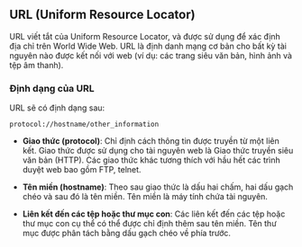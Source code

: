 ## URL (Uniform Resource Locator)

URL viết tắt của Uniform Resource Locator, và được sử dụng để xác định địa chỉ trên World Wide Web. URL là định danh mạng cơ bản cho bất kỳ tài nguyên nào được kết nối với web (ví dụ: các trang siêu văn bản, hình ảnh và tệp âm thanh).

### Định dạng của URL

URL sẽ có định dạng sau:

```
protocol://hostname/other_information
```


- **Giao thức (protocol)**: Chỉ định cách thông tin được truyền từ một liên kết. Giao thức được sử dụng cho tài nguyên web là Giao thức truyền siêu văn bản (HTTP). Các giao thức khác tương thích với hầu hết các trình duyệt web bao gồm FTP, telnet.

- **Tên miền (hostname)**: Theo sau giao thức là dấu hai chấm, hai dấu gạch chéo và sau đó là tên miền. Tên miền là máy tính chứa tài nguyên.

- **Liên kết đến các tệp hoặc thư mục con**: Các liên kết đến các tệp hoặc thư mục con cụ thể có thể được chỉ định thêm sau tên miền. Tên thư mục được phân tách bằng dấu gạch chéo về phía trước.
